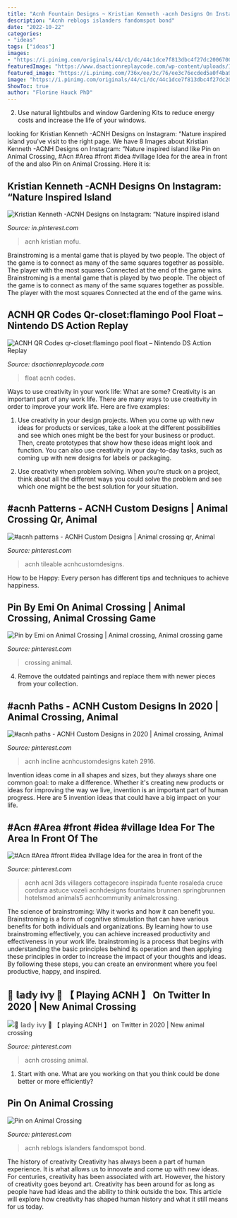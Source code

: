 ```yaml
---
title: "Acnh Fountain Designs ~ Kristian Kenneth -acnh Designs On Instagram: “nature Inspired Island"
description: "Acnh reblogs islanders fandomspot bond"
date: "2022-10-22"
categories:
- "ideas"
tags: ["ideas"]
images:
- "https://i.pinimg.com/originals/44/c1/dc/44c1dce7f813dbc4f27dc20067004089.png"
featuredImage: "https://www.dsactionreplaycode.com/wp-content/uploads/1618527378_369_ACNH-QR-Codes-qr-closetflamingo-pool-float.jpg"
featured_image: "https://i.pinimg.com/736x/ee/3c/76/ee3c76ecded5a0f4ba9b679860ad07de.jpg"
image: "https://i.pinimg.com/originals/44/c1/dc/44c1dce7f813dbc4f27dc20067004089.png"
ShowToc: true
author: "Florine Hauck PhD"
---
```



2. Use natural lightbulbs and window Gardening Kits to reduce energy costs and increase the life of your windows.

	

		
looking for Kristian Kenneth -ACNH Designs on Instagram: “Nature inspired island you've visit to the right page. We have 8 Images about Kristian Kenneth -ACNH Designs on Instagram: “Nature inspired island like Pin on Animal Crossing, #Acn #Area #front #idea #village Idea for the area in front of the and also Pin on Animal Crossing. Here it is:
		
    
## Kristian Kenneth -ACNH Designs On Instagram: “Nature Inspired Island

<img loading=lazy src="https://i.pinimg.com/736x/ae/d2/5a/aed25a13d5ef5834d62063451a39afa3.jpg" onerror="this.onerror=null;this.src='https://tse3.mm.bing.net/th?id=OIP.nVaUnfWYA4iMm6e7wL0YkgHaEK&amp;pid=15.1';" alt="Kristian Kenneth -ACNH Designs on Instagram: “Nature inspired island">

_Source: in.pinterest.com_

>acnh kristian mofu. 

	

Brainstroming is a mental game that is played by two people. The object of the game is to connect as many of the same squares together as possible. The player with the most squares Connected at the end of the game wins. Brainstroming is a mental game that is played by two people. The object of the game is to connect as many of the same squares together as possible. The player with the most squares Connected at the end of the game wins.

    
## ACNH QR Codes Qr-closet:flamingo Pool Float – Nintendo DS Action Replay

<img loading=lazy src="https://www.dsactionreplaycode.com/wp-content/uploads/1618527378_369_ACNH-QR-Codes-qr-closetflamingo-pool-float.jpg" onerror="this.onerror=null;this.src='https://tse3.mm.bing.net/th?id=OIP.I9h7dJSBxEAxYOFQ1oQmBgHaEK&amp;pid=15.1';" alt="ACNH QR Codes qr-closet:flamingo pool float – Nintendo DS Action Replay">

_Source: dsactionreplaycode.com_

>float acnh codes. 

	

Ways to use creativity in your work life: What are some?
Creativity is an important part of any work life. There are many ways to use creativity in order to improve your work life. Here are five examples: 
1. Use creativity in your design projects. When you come up with new ideas for products or services, take a look at the different possibilities and see which ones might be the best for your business or product. Then, create prototypes that show how these ideas might look and function. You can also use creativity in your day-to-day tasks, such as coming up with new designs for labels or packaging. 

2. Use creativity when problem solving. When you’re stuck on a project, think about all the different ways you could solve the problem and see which one might be the best solution for your situation.

    
## #acnh Patterns - ACNH Custom Designs | Animal Crossing Qr, Animal

<img loading=lazy src="https://i.pinimg.com/originals/18/fa/39/18fa392c7ea0d06b2ff86935dfe16da8.jpg" onerror="this.onerror=null;this.src='https://tse1.mm.bing.net/th?id=OIP.2qw58efGSMPTadoEgEO81gHaEK&amp;pid=15.1';" alt="#acnh patterns - ACNH Custom Designs | Animal crossing qr, Animal">

_Source: pinterest.com_

>acnh tileable acnhcustomdesigns. 

	

How to be Happy: Every person has different tips and techniques to achieve happiness.
 

    
## Pin By Emi On Animal Crossing | Animal Crossing, Animal Crossing Game

<img loading=lazy src="https://i.pinimg.com/736x/d0/5d/f7/d05df70331c45bbb885aa3802a65376f.jpg" onerror="this.onerror=null;this.src='https://tse2.mm.bing.net/th?id=OIP.ciQgXSyEm2Ft3-aw3pLccAHaFO&amp;pid=15.1';" alt="Pin by Emi on Animal Crossing | Animal crossing, Animal crossing game">

_Source: pinterest.com_

>crossing animal. 

	

4. Remove the outdated paintings and replace them with newer pieces from your collection. 

    
## #acnh Paths - ACNH Custom Designs In 2020 | Animal Crossing, Animal

<img loading=lazy src="https://i.pinimg.com/736x/ee/3c/76/ee3c76ecded5a0f4ba9b679860ad07de.jpg" onerror="this.onerror=null;this.src='https://tse2.mm.bing.net/th?id=OIP.C-qZJfe2pGFKoGGjPn6QFQHaN6&amp;pid=15.1';" alt="#acnh paths - ACNH Custom Designs in 2020 | Animal crossing, Animal">

_Source: pinterest.com_

>acnh incline acnhcustomdesigns kateh 2916. 

	

Invention ideas come in all shapes and sizes, but they always share one common goal: to make a difference. Whether it's creating new products or ideas for improving the way we live, invention is an important part of human progress. Here are 5 invention ideas that could have a big impact on your life.

    
## #Acn #Area #front #idea #village Idea For The Area In Front Of The

<img loading=lazy src="https://i.pinimg.com/originals/44/25/a9/4425a9b2ba3a9b3d8f69382c90f4f594.jpg" onerror="this.onerror=null;this.src='https://tse3.mm.bing.net/th?id=OIP._oXzLO3Bx9ExKodi1Qt4kwHaEK&amp;pid=15.1';" alt="#Acn #Area #front #idea #village Idea for the area in front of the">

_Source: pinterest.com_

>acnh acnl 3ds villagers cottagecore inspirada fuente rosaleda cruce cordura astuce vozeli acnhdesigns fountains brunnen springbrunnen hotelsmod animals5 acnhcommunity animalcrossing. 

	

The science of brainstroming: Why it works and how it can benefit you.
Brainstroming is a form of cognitive stimulation that can have various benefits for both individuals and organizations. By learning how to use brainstroming effectively, you can achieve increased productivity and effectiveness in your work life. brainstroming is a process that begins with understanding the basic principles behind its operation and then applying these principles in order to increase the impact of your thoughts and ideas. By following these steps, you can create an environment where you feel productive, happy, and inspired.

    
## 🌿 𝕝𝕒𝕕𝕪 𝕚𝕧𝕪 🌿 【 Playing ACNH 】 On Twitter In 2020 | New Animal Crossing

<img loading=lazy src="https://i.pinimg.com/originals/44/c1/dc/44c1dce7f813dbc4f27dc20067004089.png" onerror="this.onerror=null;this.src='https://tse4.mm.bing.net/th?id=OIP.iscNQ-MGvu8IMnvEWcJKpgHaEK&amp;pid=15.1';" alt="🌿 𝕝𝕒𝕕𝕪 𝕚𝕧𝕪 🌿 【 playing ACNH 】 on Twitter in 2020 | New animal crossing">

_Source: pinterest.com_

>acnh crossing animal. 

	

1. Start with one. What are you working on that you think could be done better or more efficiently?

    
## Pin On Animal Crossing

<img loading=lazy src="https://i.pinimg.com/736x/02/d4/3e/02d43ea05ac3cebc2d78f4168d9cff79.jpg" onerror="this.onerror=null;this.src='https://tse3.mm.bing.net/th?id=OIP.W1_0jS6EdFb5ehln2kvUXAHaED&amp;pid=15.1';" alt="Pin on Animal Crossing">

_Source: pinterest.com_

>acnh reblogs islanders fandomspot bond. 

	

The history of creativity
Creativity has always been a part of human experience. It is what allows us to innovate and come up with new ideas. For centuries, creativity has been associated with art. However, the history of creativity goes beyond art. Creativity has been around for as long as people have had ideas and the ability to think outside the box. This article will explore how creativity has shaped human history and what it still means for us today.

